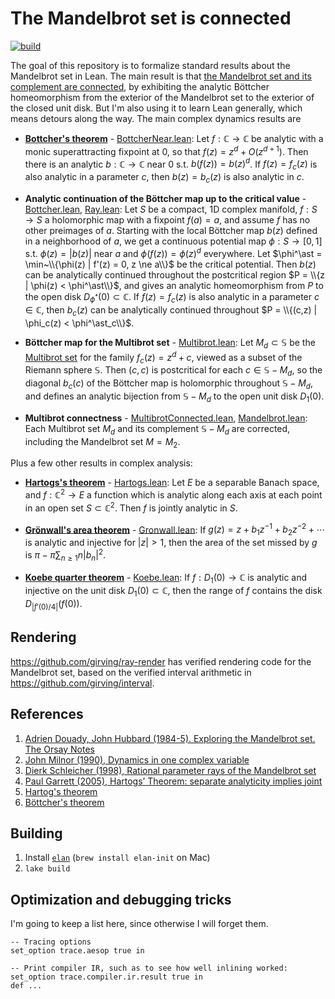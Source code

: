 The Mandelbrot set is connected
===============================

[![build](https://github.com/girving/ray/actions/workflows/lean.yml/badge.svg)](https://github.com/girving/ray/actions/workflows/lean.yml)

The goal of this repository is to formalize standard results about the
Mandelbrot set in Lean. The main result is that [the Mandelbrot set and its
complement are connected](http://github.com/girving/ray/blob/main/Ray/Dynamics/Mandelbrot.lean#L37), by exhibiting the
analytic Böttcher homeomorphism from the exterior of the Mandelbrot set to the
exterior of the closed unit disk. But I'm also using it to learn Lean
generally, which means detours along the way. The main complex dynamics results are

* **[Bottcher's theorem](https://en.wikipedia.org/wiki/B%C3%B6ttcher%27s_equation)** -
  [BottcherNear.lean](http://github.com/girving/ray/blob/main/Ray/Dynamics/BottcherNear.lean):
  Let $f : \mathbb{C} \to \mathbb{C}$ be analytic with a monic superattracting fixpoint at 0,
  so that $f(z) = z^d + O(z^{d+1})$.  Then there is an analytic $b : \mathbb{C} \to \mathbb{C}$ near 0 s.t.
  $b(f(z)) = b(z)^d$.  If $f(z) = f_c(z)$ is also analytic in a parameter $c$, then $b(z) = b_c(z)$ is also analytic in $c$.

* **Analytic continuation of the Böttcher map up to the critical value** -
  [Bottcher.lean](http://github.com/girving/ray/blob/main/Ray/Dynamics/Bottcher.lean),
  [Ray.lean](http://github.com/girving/ray/blob/main/Ray/Dynamics/Ray.lean):
  Let $S$ be a compact, 1D complex
  manifold, $f : S \to S$ a holomorphic map with a fixpoint $f(a) = a$, and assume $f$ has no
  other preimages of $a$.  Starting with the local Böttcher map $b(z)$ defined in a neighborhood of
  $a$, we get a continuous potential map $\phi : S \to [0,1]$ s.t. $\phi(z) = |b(z)|$ near $a$ and
  $\phi(f(z)) = \phi(z)^d$ everywhere.  Let $\phi^\ast = \min~\\{\phi(z) | f'(z) = 0, z \ne a\\}$ be the
  critical potential.  Then $b(z)$ can be analytically continued throughout the postcritical region
  $P = \\{z | \phi(z) < \phi^\ast\\}$, and gives an analytic homeomorphism from $P$ to the open disk
  $D_{\phi^\ast}(0) \subset \mathbb{C}$.  If $f(z) = f_c(z)$ is also analytic in a parameter
  $c \in \mathbb{C}$, then $b_c(z)$ can be analytically continued throughout
  $P = \\{(c,z) | \phi_c(z) < \phi^\ast_c\\}$.

* **Böttcher map for the Multibrot set** - [Multibrot.lean](http://github.com/girving/ray/blob/main/Ray/Dynamics/Multibrot.lean):
  Let $M_d \subset \mathbb{S}$ be the [Multibrot set](https://en.wikipedia.org/wiki/Multibrot_set) for the
  family $f_c(z) = z^d + c$, viewed as a subset of the Riemann sphere $\mathbb{S}$.  Then $(c,c)$ is
  postcritical for each $c \in \mathbb{S} - M_d$, so the diagonal $b_c(c)$ of the Böttcher map is
  holomorphic throughout $\mathbb{S} - M_d$, and defines an analytic bijection from $\mathbb{S} - M_d$
  to the open unit disk $D_1(0)$.

* **Multibrot connectness** -
  [MultibrotConnected.lean](http://github.com/girving/ray/blob/main/Ray/Dynamics/MultibrotConnected.lean#L76),
  [Mandelbrot.lean](http://github.com/girving/ray/blob/main/Ray/Dynamics/Mandelbrot.lean#L37):
  Each Multibrot set $M_d$ and its complement $\mathbb{S} - M_d$
  are corrected, including the Mandelbrot set $M = M_2$.

Plus a few other results in complex analysis:

* **[Hartogs's theorem](https://en.wikipedia.org/wiki/Hartogs%27s_theorem_on_separate_holomorphicity)** -
  [Hartogs.lean](http://github.com/girving/ray/blob/main/Ray/Hartogs/Hartogs.lean):
  Let $E$ be a separable Banach space, and $f : \mathbb{C}^2 \to E$
  a function which is analytic along each axis at each point in an open set $S \subset \mathbb{C}^2$.
  Then $f$ is jointly analytic in $S$.

* **[Grönwall's area theorem](https://en.wikipedia.org/wiki/Koebe_quarter_theorem#Gronwall's_area_theorem)** -
  [Gronwall.lean](https://github.com/girving/ray/blob/main/Ray/Koebe/Gronwall.lean):
  If $g(z) = z + b_1 z^{-1} + b_2 z^{-2} + \cdots$ is analytic and injective for $|z| > 1$, then the
  area of the set missed by $g$ is $\pi - \pi \sum_{n \ge 1} n |b_n|^2$.

* **[Koebe quarter theorem](https://en.wikipedia.org/wiki/Koebe_quarter_theorem)** -
  [Koebe.lean](https://github.com/girving/ray/blob/main/Ray/Koebe/Koebe.lean):
  If $f : D_1(0) \to \mathbb{C}$ is analytic and injective on the unit disk
  $D_1(0) \subset \mathbb{C}$, then the range of $f$ contains the disk $D_{|f'(0) / 4|}(f(0))$.

## Rendering

https://github.com/girving/ray-render has verified rendering code for the Mandelbrot set, based on the
verified interval arithmetic in https://github.com/girving/interval.

## References

1. [Adrien Douady, John Hubbard (1984-5). Exploring the Mandelbrot set.  The Orsay Notes](https://pi.math.cornell.edu/~hubbard/OrsayEnglish.pdf)
2. [John Milnor (1990), Dynamics in one complex variable](https://arxiv.org/abs/math/9201272)
3. [Dierk Schleicher (1998), Rational parameter rays of the Mandelbrot set](https://arxiv.org/abs/math/9711213)
4. [Paul Garrett (2005), Hartogs’ Theorem: separate analyticity implies joint](https://www-users.cse.umn.edu/~garrett/m/complex/hartogs.pdf)
5. [Hartog's theorem](https://en.wikipedia.org/wiki/Hartogs%27s_theorem_on_separate_holomorphicity)
6. [Böttcher's theorem](https://en.wikipedia.org/wiki/B%C3%B6ttcher%27s_equation)

## Building

1. Install [`elan`](https://github.com/leanprover/elan) (`brew install elan-init` on Mac)
2. `lake build`

## Optimization and debugging tricks

I'm going to keep a list here, since otherwise I will forget them.

```
-- Tracing options
set_option trace.aesop true in

-- Print compiler IR, such as to see how well inlining worked:
set_option trace.compiler.ir.result true in
def ...
```
